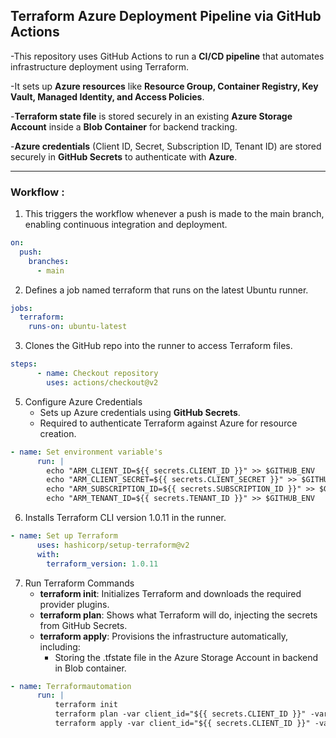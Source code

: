 ##  Terraform Azure Deployment Pipeline via GitHub Actions

-This repository uses GitHub Actions to run a **CI/CD pipeline** that automates infrastructure deployment using Terraform.

-It sets up **Azure resources** like **Resource Group, Container Registry, Key Vault, Managed Identity, and Access Policies**.

-**Terraform state file** is stored securely in an existing **Azure Storage Account** inside a **Blob Container** for backend tracking.

-**Azure credentials** (Client ID, Secret, Subscription ID, Tenant ID) are stored securely in **GitHub Secrets** to authenticate with **Azure**.

---

### Workflow :

1. This triggers the workflow whenever a push is made to the main branch, enabling continuous integration and deployment.
   
```yaml
on:
  push:
    branches:
      - main
```
2. Defines a job named terraform that runs on the latest Ubuntu runner.

```yaml
jobs:
  terraform:
    runs-on: ubuntu-latest
```
3. Clones the GitHub repo into the runner to access Terraform files.

```yaml
steps:
      - name: Checkout repository
        uses: actions/checkout@v2
```
5. Configure Azure Credentials
   - Sets up Azure credentials using **GitHub Secrets**.
   - Required to authenticate Terraform against Azure for resource creation.
```yaml
- name: Set environment variable's
      run: |
        echo "ARM_CLIENT_ID=${{ secrets.CLIENT_ID }}" >> $GITHUB_ENV
        echo "ARM_CLIENT_SECRET=${{ secrets.CLIENT_SECRET }}" >> $GITHUB_ENV
        echo "ARM_SUBSCRIPTION_ID=${{ secrets.SUBSCRIPTION_ID }}" >> $GITHUB_ENV
        echo "ARM_TENANT_ID=${{ secrets.TENANT_ID }}" >> $GITHUB_ENV
```
6. Installs Terraform CLI version 1.0.11 in the runner.

```yaml
- name: Set up Terraform
      uses: hashicorp/setup-terraform@v2
      with:
        terraform_version: 1.0.11
```
7. Run Terraform Commands
   - **terraform init**: Initializes Terraform and downloads the required provider plugins.
   - **terraform plan**: Shows what Terraform will do, injecting the secrets from GitHub Secrets.
   - **terraform apply**: Provisions the infrastructure automatically, including:
     - Storing the .tfstate file in the Azure Storage Account in backend in Blob container.

```yaml
- name: Terraformautomation
      run: |
          terraform init
          terraform plan -var client_id="${{ secrets.CLIENT_ID }}" -var client_secret="${{ secrets.CLIENT_SECRET }}" -var subscription_id="${{ secrets.SUBSCRIPTION_ID }}" -var tenant_id="${{ secrets.TENANT_ID }}"
          terraform apply -var client_id="${{ secrets.CLIENT_ID }}" -var client_secret="${{ secrets.CLIENT_SECRET }}" -var subscription_id="${{ secrets.SUBSCRIPTION_ID }}" -var tenant_id="${{ secrets.TENANT_ID }}" --auto-approve
```
